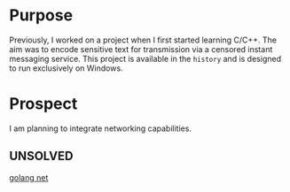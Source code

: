 # Purpose

Previously, I worked on a project when I first started learning C/C++. The aim was to encode sensitive text for transmission via a censored instant messaging service. This project is available in the `history` and is designed to run exclusively on Windows.

# Prospect

I am planning to integrate networking capabilities.

## UNSOLVED

[golang net](https://pkg.go.dev/net)

